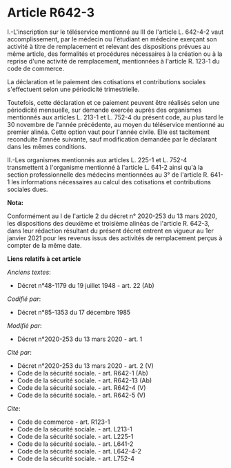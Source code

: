 # Article R642-3

I.-L'inscription sur le téléservice mentionné au III de l'article L. 642-4-2 vaut accomplissement, par le médecin ou
l'étudiant en médecine exerçant son activité à titre de remplacement et relevant des dispositions prévues au même article,
des formalités et procédures nécessaires à la création ou à la reprise d'une activité de remplacement, mentionnées à
l'article R. 123-1 du code de commerce. 

La déclaration et le paiement des cotisations et contributions sociales s'effectuent selon une périodicité trimestrielle. 

Toutefois, cette déclaration et ce paiement peuvent être réalisés selon une périodicité mensuelle, sur demande exercée auprès
des organismes mentionnés aux articles L. 213-1 et L. 752-4 du présent code, au plus tard le 30 novembre de l'année
précédente, au moyen du téléservice mentionné au premier alinéa. Cette option vaut pour l'année civile. Elle est tacitement
reconduite l'année suivante, sauf modification demandée par le déclarant dans les mêmes conditions. 

II.-Les organismes mentionnés aux articles L. 225-1 et L. 752-4 transmettent à l'organisme mentionné à l'article L. 641-2
ainsi qu'à la section professionnelle des médecins mentionnées au 3° de l'article R. 641-1 les informations nécessaires au
calcul des cotisations et contributions sociales dues.

**Nota:**

Conformément au I de l'article 2 du décret n° 2020-253 du 13 mars 2020, les dispositions des deuxième et troisième alinéas de
l'article R. 642-3, dans leur rédaction résultant du présent décret entrent en vigueur au 1er janvier 2021 pour les revenus
issus des activités de remplacement perçus à compter de la même date.

**Liens relatifs à cet article**

_Anciens textes_:

  - Décret n°48-1179 du 19 juillet 1948 - art. 22 (Ab)

_Codifié par_:

  - Décret n°85-1353 du 17 décembre 1985

_Modifié par_:

  - Décret n°2020-253 du 13 mars 2020 - art. 1

_Cité par_:

  - Décret n°2020-253 du 13 mars 2020 - art. 2 (V)
  - Code de la sécurité sociale. - art. R642-1 (Ab)
  - Code de la sécurité sociale. - art. R642-13 (Ab)
  - Code de la sécurité sociale. - art. R642-4 (V)
  - Code de la sécurité sociale. - art. R642-5 (V)

_Cite_:

  - Code de commerce - art. R123-1
  - Code de la sécurité sociale. - art. L213-1
  - Code de la sécurité sociale. - art. L225-1
  - Code de la sécurité sociale. - art. L641-2
  - Code de la sécurité sociale. - art. L642-4-2
  - Code de la sécurité sociale. - art. L752-4
